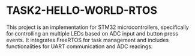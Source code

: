 # TASK2-HELLO-WORLD-RTOS
This project is an implementation for STM32 microcontrollers, specifically for controlling an multiple LEDs based on ADC input and button press events. It integrates FreeRTOS for task management and includes functionalities for UART communication and ADC readings.
